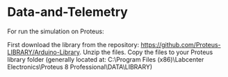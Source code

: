 # Data-and-Telemetry

For run the simulation on Proteus:

First download the library from the repository: https://github.com/Proteus-LIBRARY/Arduino-Library.
Unzip the files.
Copy the files to your Proteus library folder (generally located at: C:\Program Files (x86)\Labcenter Electronics\Proteus 8 Professional\DATA\LIBRARY)
